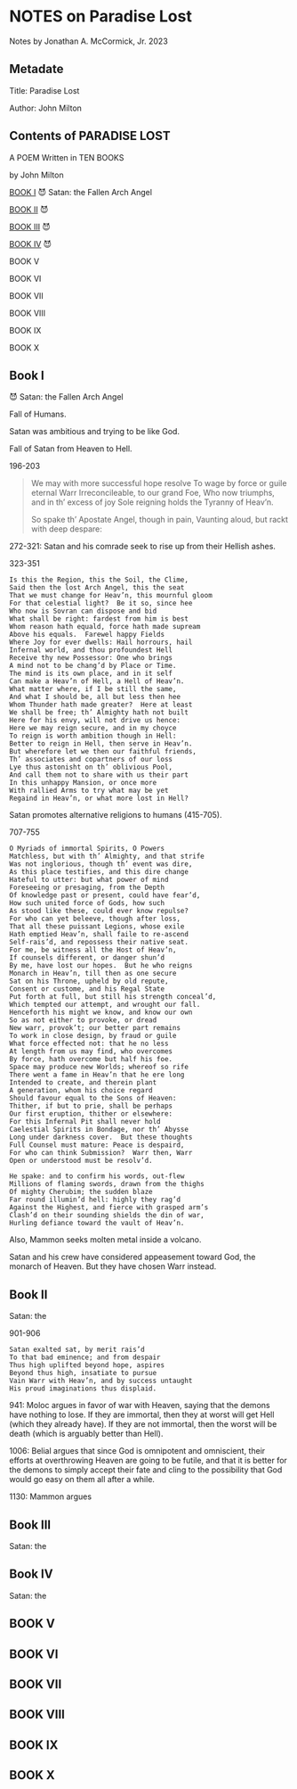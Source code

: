 # NOTES on Paradise Lost

Notes by Jonathan A. McCormick, Jr. 
2023

## Metadate

Title: Paradise Lost

Author: John Milton

## Contents of PARADISE LOST

A POEM Written in TEN BOOKS

by John Milton

[BOOK I](#book-i) 😈 Satan: the Fallen Arch Angel

[BOOK II](#book-ii) 😈 

[BOOK III](#book-iii) 😈

[BOOK IV](#book-iv) 😈

BOOK V

BOOK VI

BOOK VII

BOOK VIII

BOOK IX

BOOK X

## Book I

😈 Satan: the Fallen Arch Angel

Fall of Humans.

Satan was ambitious and trying to be like God.

Fall of Satan from Heaven to Hell.

196-203

> We may with more successful hope resolve
> To wage by force or guile eternal Warr
> Irreconcileable, to our grand Foe,
> Who now triumphs, and in th’ excess of joy
> Sole reigning holds the Tyranny of Heav’n.
> 
> So spake th’ Apostate Angel, though in pain,
> Vaunting aloud, but rackt with deep despare:

272-321: Satan and his comrade seek to rise up from their Hellish ashes.


323-351

```
Is this the Region, this the Soil, the Clime,
Said then the lost Arch Angel, this the seat
That we must change for Heav’n, this mournful gloom
For that celestial light?  Be it so, since hee
Who now is Sovran can dispose and bid
What shall be right: fardest from him is best
Whom reason hath equald, force hath made supream
Above his equals.  Farewel happy Fields
Where Joy for ever dwells: Hail horrours, hail
Infernal world, and thou profoundest Hell
Receive thy new Possessor: One who brings
A mind not to be chang’d by Place or Time.
The mind is its own place, and in it self
Can make a Heav’n of Hell, a Hell of Heav’n.
What matter where, if I be still the same,
And what I should be, all but less then hee
Whom Thunder hath made greater?  Here at least
We shall be free; th’ Almighty hath not built
Here for his envy, will not drive us hence:
Here we may reign secure, and in my choyce
To reign is worth ambition though in Hell:
Better to reign in Hell, then serve in Heav’n.
But wherefore let we then our faithful friends,
Th’ associates and copartners of our loss
Lye thus astonisht on th’ oblivious Pool,
And call them not to share with us their part
In this unhappy Mansion, or once more
With rallied Arms to try what may be yet
Regaind in Heav’n, or what more lost in Hell?
```

Satan promotes alternative religions to humans (415-705). 

707-755
```
O Myriads of immortal Spirits, O Powers
Matchless, but with th’ Almighty, and that strife
Was not inglorious, though th’ event was dire,
As this place testifies, and this dire change
Hateful to utter: but what power of mind
Foreseeing or presaging, from the Depth
Of knowledge past or present, could have fear’d,
How such united force of Gods, how such
As stood like these, could ever know repulse?
For who can yet beleeve, though after loss,
That all these puissant Legions, whose exile
Hath emptied Heav’n, shall faile to re-ascend
Self-rais’d, and repossess their native seat.
For me, be witness all the Host of Heav’n,
If counsels different, or danger shun’d
By me, have lost our hopes.  But he who reigns
Monarch in Heav’n, till then as one secure
Sat on his Throne, upheld by old repute,
Consent or custome, and his Regal State
Put forth at full, but still his strength conceal’d,
Which tempted our attempt, and wrought our fall.
Henceforth his might we know, and know our own
So as not either to provoke, or dread
New warr, provok’t; our better part remains
To work in close design, by fraud or guile
What force effected not: that he no less
At length from us may find, who overcomes
By force, hath overcome but half his foe.
Space may produce new Worlds; whereof so rife
There went a fame in Heav’n that he ere long
Intended to create, and therein plant
A generation, whom his choice regard
Should favour equal to the Sons of Heaven:
Thither, if but to prie, shall be perhaps
Our first eruption, thither or elsewhere:
For this Infernal Pit shall never hold
Caelestial Spirits in Bondage, nor th’ Abysse
Long under darkness cover.  But these thoughts
Full Counsel must mature: Peace is despaird,
For who can think Submission?  Warr then, Warr
Open or understood must be resolv’d.

He spake: and to confirm his words, out-flew
Millions of flaming swords, drawn from the thighs
Of mighty Cherubim; the sudden blaze
Far round illumin’d hell: highly they rag’d
Against the Highest, and fierce with grasped arm’s
Clash’d on their sounding shields the din of war,
Hurling defiance toward the vault of Heav’n.
```

Also, Mammon seeks molten metal inside a volcano.  

Satan and his crew have considered appeasement toward God, the monarch of Heaven. But they have chosen Warr instead. 

## Book II

Satan: the 

901-906
```
Satan exalted sat, by merit rais’d
To that bad eminence; and from despair
Thus high uplifted beyond hope, aspires
Beyond thus high, insatiate to pursue
Vain Warr with Heav’n, and by success untaught
His proud imaginations thus displaid.
```

941: Moloc argues in favor of war with Heaven, saying that the demons have nothing to lose. If they are immortal, then they at worst will get Hell (which they already have). If they are not immortal, then the worst will be death (which is arguably better than Hell).

1006: Belial argues that since God is omnipotent and omniscient, their efforts at overthrowing Heaven are going to be futile, and that it is better for the demons to simply accept their fate and cling to the possibility that God would go easy on them all after a while.  

1130: Mammon argues


## Book III

Satan: the 


## Book IV

Satan: the 


## BOOK V

## BOOK VI

## BOOK VII

## BOOK VIII

## BOOK IX

## BOOK X
